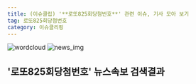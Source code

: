 ```yaml
---
title: (이슈클립) '**로또825회당첨번호**' 관련 이슈, 기사 모아 보기
tag: 로또825회당첨번호
category: 이슈클리핑
---
```

![wordcloud](https://s3.ap-northeast-2.amazonaws.com/lyrics101-wordcloud/2018-09-30-1538270167.png)
![news_img](https://user-images.githubusercontent.com/42597476/44507050-1206f400-a6e4-11e8-8d98-7ffbfebb353f.png)
## **'**로또825회당첨번호**'** 뉴스속보 검색결과

